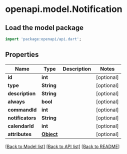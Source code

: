 # openapi.model.Notification

## Load the model package
```dart
import 'package:openapi/api.dart';
```

## Properties
Name | Type | Description | Notes
------------ | ------------- | ------------- | -------------
**id** | **int** |  | [optional] 
**type** | **String** |  | [optional] 
**description** | **String** |  | [optional] 
**always** | **bool** |  | [optional] 
**commandId** | **int** |  | [optional] 
**notificators** | **String** |  | [optional] 
**calendarId** | **int** |  | [optional] 
**attributes** | [**Object**](.md) |  | [optional] 

[[Back to Model list]](../README.md#documentation-for-models) [[Back to API list]](../README.md#documentation-for-api-endpoints) [[Back to README]](../README.md)


